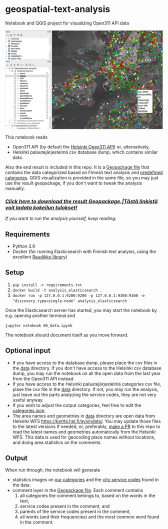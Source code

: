 # geospatial-text-analysis
Notebook and QGIS project for visualizing Open311 API data

![QGIS project and visualization of categories](readme.png)

This notebook reads
- Open311 API (by default the [Helsinki Open311 API](https://dev.hel.fi/apis/open311)) or, alternatively,
- Helsinki palautejärjestelmä csv database dump, which contains similar data.

Also the end result is included in this repo. It is a [Geopackage file](https://github.com/GispoCoding/geospatial-text-analysis/raw/main/qgis_project_and_layers.gpkg) that contains the data categorized based on Finnish text analysis and [predefined categories](./data/categories.json). QGIS visualization is provided in the same file, so you may just use the result geopackage, if you don't want to tweak the analysis manually.

### *[Click here to download the result Geopackage.|Tästä linkistä voit ladata kokeilun tulokset!](https://github.com/GispoCoding/geospatial-text-analysis/raw/main/qgis_project_and_layers.gpkg)*

*If you want to run the analysis yourself, keep reading:*

## Requirements
- Python 3.9
- Docker (for running Elasticsearch with Finnish text analysis, using the excellent [Raudikko library](https://github.com/EvidentSolutions/elasticsearch-analysis-raudikko))

## Setup
1. `pip install -r requirements.txt`
2. `docker build -t analysis_elasticsearch .`
3. `docker run -p 127.0.0.1:9200:9200 -p 127.0.0.1:9300:9300 -e "discovery.type=single-node" analysis_elasticsearch`

Once the Elasticsearch server has started, you may start the notebook by e.g. opening another terminal and

`jupyter notebook 00_data.ipynb`

The notebook should document itself as you move forward.

## Optional input

- If you have access to the database dump, please place the csv files in the [data](./data) directory. If you don't have access to the Helsinki csv database dump, you may run the notebook on all the open data from the last year from the Open311 API instead. 
- If you have access to the Helsinki palautejärjestelmä categories csv file, plase the csv file in the [data](./data) directory. If not, you may run the analysis, just leave out the parts analyzing the service codes, they are not very useful anyway.
- If you wish to adjust the output categories, feel free to edit the [categories.json](./data/categories.json).
- The area names and geometries in [data](./data) directory are open data from Helsinki WFS https://kartta.hel.fi/avoindata/. You may update those files to the latest versions if needed, or, preferably, [make a PR](https://github.com/GispoCoding/geospatial-text-analysis/issues/1) to this repo to read the latest names and geometries automatically from the Helsinki WFS. This data is used for geocoding place names without locations, and doing area statistics on the comments.

## Output

When run through, the notebook will generate
- statistics images on [our categories](./found_categories.png) and the [city service codes](./service_codes.png) found in the data.
- comment layer in the [Geopackage file](./qgis_project_and_layers.gpkg). Each comment contains
    1. all categories the comment belongs to, based on the words in the text,
    2. service codes present in the comment, and
    3. parents of the service codes present in the comment,
    4. all words (and their frequencies) and the most common word found in the comment.
